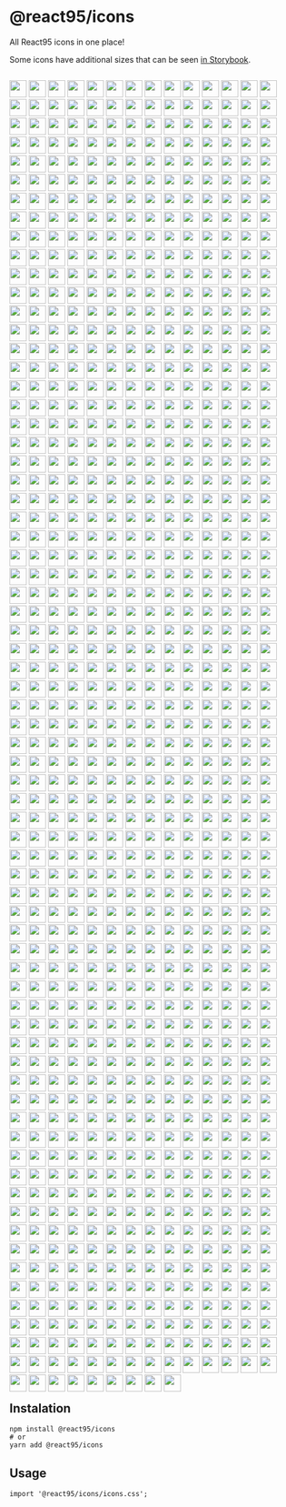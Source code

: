# @react95/icons

All React95 icons in one place!

Some icons have additional sizes that can be seen [in Storybook](https://react95.github.io/React95/?path=/story/icon--all).

<p style="float: left;">
	<img src="src/icons/access_110.ico" width="30"/>
	<img src="src/icons/access_218.ico" width="30"/>
	<img src="src/icons/access_219.ico" width="30"/>
	<img src="src/icons/access_220.ico" width="30"/>
	<img src="src/icons/access_221.ico" width="30"/>
	<img src="src/icons/access_222.ico" width="30"/>
	<img src="src/icons/access_223.ico" width="30"/>
	<img src="src/icons/access_224.ico" width="30"/>
	<img src="src/icons/access_225.ico" width="30"/>
	<img src="src/icons/access_226.ico" width="30"/>
	<img src="src/icons/access_227.ico" width="30"/>
	<img src="src/icons/access_228.ico" width="30"/>
	<img src="src/icons/access_229.ico" width="30"/>
	<img src="src/icons/access_230.ico" width="30"/>
	<img src="src/icons/accessibility.ico" width="30"/>
	<img src="src/icons/actmovie_303.ico" width="30"/>
	<img src="src/icons/addrbook.ico" width="30"/>
	<img src="src/icons/amovie_2.ico" width="30"/>
	<img src="src/icons/appwiz_1500.ico" width="30"/>
	<img src="src/icons/appwiz_1501.ico" width="30"/>
	<img src="src/icons/appwiz_1502.ico" width="30"/>
	<img src="src/icons/appwiz_1503.ico" width="30"/>
	<img src="src/icons/arrow_left.ico" width="30"/>
	<img src="src/icons/arrow_right.ico" width="30"/>
	<img src="src/icons/attach.ico" width="30"/>
	<img src="src/icons/awfext32_6049.ico" width="30"/>
	<img src="src/icons/awfext32_6050.ico" width="30"/>
	<img src="src/icons/awfext32_6051.ico" width="30"/>
	<img src="src/icons/awfext32_6052.ico" width="30"/>
	<img src="src/icons/awfext32_6053.ico" width="30"/>
	<img src="src/icons/awfxcg32_1301.ico" width="30"/>
	<img src="src/icons/awfxcg32_1302.ico" width="30"/>
	<img src="src/icons/awfxcg32_1303.ico" width="30"/>
	<img src="src/icons/awfxcg32_1304.ico" width="30"/>
	<img src="src/icons/awfxcg32_1305.ico" width="30"/>
	<img src="src/icons/awfxex32_109.ico" width="30"/>
	<img src="src/icons/awfxex32_113.ico" width="30"/>
	<img src="src/icons/awfxex32_114.ico" width="30"/>
	<img src="src/icons/awfxex32_115.ico" width="30"/>
	<img src="src/icons/awfxex32_116.ico" width="30"/>
	<img src="src/icons/awfxex32_117.ico" width="30"/>
	<img src="src/icons/awfxex32_118.ico" width="30"/>
	<img src="src/icons/awfxex32_119.ico" width="30"/>
	<img src="src/icons/awfxex32_120.ico" width="30"/>
	<img src="src/icons/awfxex32_121.ico" width="30"/>
	<img src="src/icons/awfxex32_awfxex.ico" width="30"/>
	<img src="src/icons/awfxex32_info.ico" width="30"/>
	<img src="src/icons/awschd32_400.ico" width="30"/>
	<img src="src/icons/awschd32_401.ico" width="30"/>
	<img src="src/icons/awschd32_402.ico" width="30"/>
	<img src="src/icons/awsnto32_49.ico" width="30"/>
	<img src="src/icons/awsnto32_50.ico" width="30"/>
	<img src="src/icons/back.ico" width="30"/>
	<img src="src/icons/bat_exec_2.ico" width="30"/>
	<img src="src/icons/bat_exec.ico" width="30"/>
	<img src="src/icons/bat_wait.ico" width="30"/>
	<img src="src/icons/bat.ico" width="30"/>
	<img src="src/icons/bill_add.ico" width="30"/>
	<img src="src/icons/binoc.ico" width="30"/>
	<img src="src/icons/blank_screen_100.ico" width="30"/>
	<img src="src/icons/bold.ico" width="30"/>
	<img src="src/icons/bookmark.ico" width="30"/>
	<img src="src/icons/brush.ico" width="30"/>
	<img src="src/icons/bulb.ico" width="30"/>
	<img src="src/icons/cachevu_100.ico" width="30"/>
	<img src="src/icons/calc_sc.ico" width="30"/>
	<img src="src/icons/calculator.ico" width="30"/>
	<img src="src/icons/camera.ico" width="30"/>
	<img src="src/icons/ccapi_104.ico" width="30"/>
	<img src="src/icons/ccapi_105.ico" width="30"/>
	<img src="src/icons/ccapi_106.ico" width="30"/>
	<img src="src/icons/cd_exe.ico" width="30"/>
	<img src="src/icons/cd_music.ico" width="30"/>
	<img src="src/icons/cd_search.ico" width="30"/>
	<img src="src/icons/cdplayer_107.ico" width="30"/>
	<img src="src/icons/cdplayer_110.ico" width="30"/>
	<img src="src/icons/cdplayer_114.ico" width="30"/>
	<img src="src/icons/centre.ico" width="30"/>
	<img src="src/icons/charmap_1.ico" width="30"/>
	<img src="src/icons/chatshow_3000.ico" width="30"/>
	<img src="src/icons/circle.ico" width="30"/>
	<img src="src/icons/close.ico" width="30"/>
	<img src="src/icons/columns.ico" width="30"/>
	<img src="src/icons/comctl32_150.ico" width="30"/>
	<img src="src/icons/comdlg32_528.ico" width="30"/>
	<img src="src/icons/comdlg32_529.ico" width="30"/>
	<img src="src/icons/comdlg32_530.ico" width="30"/>
	<img src="src/icons/comdlg32_531.ico" width="30"/>
	<img src="src/icons/comdlg32_532.ico" width="30"/>
	<img src="src/icons/comdlg32_533.ico" width="30"/>
	<img src="src/icons/comdlg32_534.ico" width="30"/>
	<img src="src/icons/comdlg32_535.ico" width="30"/>
	<img src="src/icons/comdlg32_536.ico" width="30"/>
	<img src="src/icons/comdlg32_537.ico" width="30"/>
	<img src="src/icons/comdlg32_538.ico" width="30"/>
	<img src="src/icons/comdlg32_539.ico" width="30"/>
	<img src="src/icons/computer_2.ico" width="30"/>
	<img src="src/icons/computer_3.ico" width="30"/>
	<img src="src/icons/computer_4.ico" width="30"/>
	<img src="src/icons/computer_5.ico" width="30"/>
	<img src="src/icons/computer_find.ico" width="30"/>
	<img src="src/icons/computer.ico" width="30"/>
	<img src="src/icons/confcp_102.ico" width="30"/>
	<img src="src/icons/confcp_107.ico" width="30"/>
	<img src="src/icons/confcp_108.ico" width="30"/>
	<img src="src/icons/confcp_109.ico" width="30"/>
	<img src="src/icons/confcp_116.ico" width="30"/>
	<img src="src/icons/confcp_118.ico" width="30"/>
	<img src="src/icons/confcp_120.ico" width="30"/>
	<img src="src/icons/confcp_1100.ico" width="30"/>
	<img src="src/icons/conflnk_102.ico" width="30"/>
	<img src="src/icons/conflnk_103.ico" width="30"/>
	<img src="src/icons/controls_3000.ico" width="30"/>
	<img src="src/icons/copy.ico" width="30"/>
	<img src="src/icons/coreui_3000.ico" width="30"/>
	<img src="src/icons/curves_and_colors_100.ico" width="30"/>
	<img src="src/icons/cut.ico" width="30"/>
	<img src="src/icons/d3_flower_box_100.ico" width="30"/>
	<img src="src/icons/d3_flying_objects_id_app.ico" width="30"/>
	<img src="src/icons/d3_maze_100.ico" width="30"/>
	<img src="src/icons/d3_pipes_id_app.ico" width="30"/>
	<img src="src/icons/d3_text_100.ico" width="30"/>
	<img src="src/icons/data16.ico" width="30"/>
	<img src="src/icons/date.ico" width="30"/>
	<img src="src/icons/defrag_1.ico" width="30"/>
	<img src="src/icons/defrag_2.ico" width="30"/>
	<img src="src/icons/defrag_3.ico" width="30"/>
	<img src="src/icons/defrag_4.ico" width="30"/>
	<img src="src/icons/defrag_5.ico" width="30"/>
	<img src="src/icons/defrag_6.ico" width="30"/>
	<img src="src/icons/defrag_7.ico" width="30"/>
	<img src="src/icons/defrag_8.ico" width="30"/>
	<img src="src/icons/defrag_9.ico" width="30"/>
	<img src="src/icons/defrag.ico" width="30"/>
	<img src="src/icons/delete.ico" width="30"/>
	<img src="src/icons/desk_100.ico" width="30"/>
	<img src="src/icons/desktop.ico" width="30"/>
	<img src="src/icons/detlicon.ico" width="30"/>
	<img src="src/icons/dial.ico" width="30"/>
	<img src="src/icons/dialer_1.ico" width="30"/>
	<img src="src/icons/dialer_2.ico" width="30"/>
	<img src="src/icons/dialmon_200.ico" width="30"/>
	<img src="src/icons/directcc_1001.ico" width="30"/>
	<img src="src/icons/directcc_1002.ico" width="30"/>
	<img src="src/icons/directcc_1003.ico" width="30"/>
	<img src="src/icons/directcc_1004.ico" width="30"/>
	<img src="src/icons/directcc_1005.ico" width="30"/>
	<img src="src/icons/directcc_directcc.ico" width="30"/>
	<img src="src/icons/diskcopy_1.ico" width="30"/>
	<img src="src/icons/doc_gris.ico" width="30"/>
	<img src="src/icons/doc.ico" width="30"/>
	<img src="src/icons/download.ico" width="30"/>
	<img src="src/icons/dpmodemx_701.ico" width="30"/>
	<img src="src/icons/drvspace_1.ico" width="30"/>
	<img src="src/icons/drvspace_2.ico" width="30"/>
	<img src="src/icons/drvspace_3.ico" width="30"/>
	<img src="src/icons/drvspace_4.ico" width="30"/>
	<img src="src/icons/drvspace_5.ico" width="30"/>
	<img src="src/icons/drvspace_6.ico" width="30"/>
	<img src="src/icons/drvspace_7.ico" width="30"/>
	<img src="src/icons/drvspace_8.ico" width="30"/>
	<img src="src/icons/earth.ico" width="30"/>
	<img src="src/icons/explore.ico" width="30"/>
	<img src="src/icons/explorer_100.ico" width="30"/>
	<img src="src/icons/explorer_101.ico" width="30"/>
	<img src="src/icons/explorer_102.ico" width="30"/>
	<img src="src/icons/explorer_103.ico" width="30"/>
	<img src="src/icons/explorer_104.ico" width="30"/>
	<img src="src/icons/explorer_105.ico" width="30"/>
	<img src="src/icons/explorer_107.ico" width="30"/>
	<img src="src/icons/explorer_108.ico" width="30"/>
	<img src="src/icons/expostrt_128.ico" width="30"/>
	<img src="src/icons/fave.ico" width="30"/>
	<img src="src/icons/fax_warning.ico" width="30"/>
	<img src="src/icons/fax.ico" width="30"/>
	<img src="src/icons/faxcover_2.ico" width="30"/>
	<img src="src/icons/faxcover_3.ico" width="30"/>
	<img src="src/icons/faxcover_108.ico" width="30"/>
	<img src="src/icons/faxcover_140.ico" width="30"/>
	<img src="src/icons/file_corrupted.ico" width="30"/>
	<img src="src/icons/file_delete.ico" width="30"/>
	<img src="src/icons/file_find.ico" width="30"/>
	<img src="src/icons/file_find2.ico" width="30"/>
	<img src="src/icons/file_find3.ico" width="30"/>
	<img src="src/icons/file_font_2.ico" width="30"/>
	<img src="src/icons/file_font.ico" width="30"/>
	<img src="src/icons/file_icons.ico" width="30"/>
	<img src="src/icons/file_pen.ico" width="30"/>
	<img src="src/icons/file_pencil.ico" width="30"/>
	<img src="src/icons/file_pick.ico" width="30"/>
	<img src="src/icons/file_pin.ico" width="30"/>
	<img src="src/icons/file_settings.ico" width="30"/>
	<img src="src/icons/file_text_settings.ico" width="30"/>
	<img src="src/icons/file_text.ico" width="30"/>
	<img src="src/icons/file_transfer.ico" width="30"/>
	<img src="src/icons/files.ico" width="30"/>
	<img src="src/icons/filexfer_128.ico" width="30"/>
	<img src="src/icons/filexfer_129.ico" width="30"/>
	<img src="src/icons/filexfer_130.ico" width="30"/>
	<img src="src/icons/find_arr.ico" width="30"/>
	<img src="src/icons/find_dc2.ico" width="30"/>
	<img src="src/icons/find_doc.ico" width="30"/>
	<img src="src/icons/flying_through_space_100.ico" width="30"/>
	<img src="src/icons/flying_windows_100.ico" width="30"/>
	<img src="src/icons/fm20enu_5.ico" width="30"/>
	<img src="src/icons/folder_exe.ico" width="30"/>
	<img src="src/icons/folder_exe2.ico" width="30"/>
	<img src="src/icons/folder_file.ico" width="30"/>
	<img src="src/icons/folder_font.ico" width="30"/>
	<img src="src/icons/folder_open.ico" width="30"/>
	<img src="src/icons/folder_print.ico" width="30"/>
	<img src="src/icons/folder_rename.ico" width="30"/>
	<img src="src/icons/folder_settings_2.ico" width="30"/>
	<img src="src/icons/folder_settings.ico" width="30"/>
	<img src="src/icons/folder_shared.ico" width="30"/>
	<img src="src/icons/folder.ico" width="30"/>
	<img src="src/icons/font_big.ico" width="30"/>
	<img src="src/icons/font_sml.ico" width="30"/>
	<img src="src/icons/font_wid.ico" width="30"/>
	<img src="src/icons/font.ico" width="30"/>
	<img src="src/icons/font2.ico" width="30"/>
	<img src="src/icons/fontext_1.ico" width="30"/>
	<img src="src/icons/fontext_2.ico" width="30"/>
	<img src="src/icons/fontext_3.ico" width="30"/>
	<img src="src/icons/fontext_4.ico" width="30"/>
	<img src="src/icons/fontview_110.ico" width="30"/>
	<img src="src/icons/fontview_111.ico" width="30"/>
	<img src="src/icons/forbidden.ico" width="30"/>
	<img src="src/icons/format16.ico" width="30"/>
	<img src="src/icons/freecell_1.ico" width="30"/>
	<img src="src/icons/fte_128.ico" width="30"/>
	<img src="src/icons/fullscrn.ico" width="30"/>
	<img src="src/icons/gcdef_100.ico" width="30"/>
	<img src="src/icons/gcdef_101.ico" width="30"/>
	<img src="src/icons/gcdef_102.ico" width="30"/>
	<img src="src/icons/gcdef_103.ico" width="30"/>
	<img src="src/icons/gcdef_104.ico" width="30"/>
	<img src="src/icons/gcdef_105.ico" width="30"/>
	<img src="src/icons/gcdef_106.ico" width="30"/>
	<img src="src/icons/gcdef_107.ico" width="30"/>
	<img src="src/icons/gcdef_108.ico" width="30"/>
	<img src="src/icons/gcdef_109.ico" width="30"/>
	<img src="src/icons/gcdef_110.ico" width="30"/>
	<img src="src/icons/gcdef_111.ico" width="30"/>
	<img src="src/icons/gcdef_112.ico" width="30"/>
	<img src="src/icons/gcdef_113.ico" width="30"/>
	<img src="src/icons/gcdef_114.ico" width="30"/>
	<img src="src/icons/gcdef_115.ico" width="30"/>
	<img src="src/icons/gcdef_116.ico" width="30"/>
	<img src="src/icons/gcdef_117.ico" width="30"/>
	<img src="src/icons/gcdef_122.ico" width="30"/>
	<img src="src/icons/gcdef_124.ico" width="30"/>
	<img src="src/icons/gcdef_10001.ico" width="30"/>
	<img src="src/icons/gcdef_10002.ico" width="30"/>
	<img src="src/icons/gcdef_10003.ico" width="30"/>
	<img src="src/icons/gcdef_10004.ico" width="30"/>
	<img src="src/icons/gcdef_10005.ico" width="30"/>
	<img src="src/icons/gcdef_10006.ico" width="30"/>
	<img src="src/icons/gcdef_10007.ico" width="30"/>
	<img src="src/icons/gcdef_10008.ico" width="30"/>
	<img src="src/icons/gcdef_10009.ico" width="30"/>
	<img src="src/icons/gcdef_10010.ico" width="30"/>
	<img src="src/icons/gcdef_10011.ico" width="30"/>
	<img src="src/icons/gcdef_10012.ico" width="30"/>
	<img src="src/icons/gcdef_10013.ico" width="30"/>
	<img src="src/icons/gcdef_10014.ico" width="30"/>
	<img src="src/icons/gcdef_10015.ico" width="30"/>
	<img src="src/icons/gcdef_10016.ico" width="30"/>
	<img src="src/icons/gcdef_10017.ico" width="30"/>
	<img src="src/icons/gcdef_10018.ico" width="30"/>
	<img src="src/icons/gcdef_10019.ico" width="30"/>
	<img src="src/icons/gcdef_10020.ico" width="30"/>
	<img src="src/icons/gcdef_10021.ico" width="30"/>
	<img src="src/icons/gcdef_10022.ico" width="30"/>
	<img src="src/icons/gcdef_10023.ico" width="30"/>
	<img src="src/icons/gcdef_10024.ico" width="30"/>
	<img src="src/icons/gcdef_10025.ico" width="30"/>
	<img src="src/icons/gcdef_10026.ico" width="30"/>
	<img src="src/icons/gcdef_10027.ico" width="30"/>
	<img src="src/icons/gcdef_10028.ico" width="30"/>
	<img src="src/icons/gcdef_10029.ico" width="30"/>
	<img src="src/icons/gcdef_10030.ico" width="30"/>
	<img src="src/icons/gcdef_10031.ico" width="30"/>
	<img src="src/icons/gcdef_10032.ico" width="30"/>
	<img src="src/icons/gcdef_10033.ico" width="30"/>
	<img src="src/icons/gcdef_10034.ico" width="30"/>
	<img src="src/icons/gcdef_10035.ico" width="30"/>
	<img src="src/icons/gcdef_10036.ico" width="30"/>
	<img src="src/icons/gcdef_10037.ico" width="30"/>
	<img src="src/icons/gcdef_10038.ico" width="30"/>
	<img src="src/icons/gcdef_10039.ico" width="30"/>
	<img src="src/icons/gcdef_10040.ico" width="30"/>
	<img src="src/icons/gcdef_10041.ico" width="30"/>
	<img src="src/icons/gcdef_10042.ico" width="30"/>
	<img src="src/icons/gcdef_10043.ico" width="30"/>
	<img src="src/icons/gcdef_10044.ico" width="30"/>
	<img src="src/icons/gcdef_10045.ico" width="30"/>
	<img src="src/icons/gcdef_10046.ico" width="30"/>
	<img src="src/icons/gcdef_10047.ico" width="30"/>
	<img src="src/icons/gcdef_10048.ico" width="30"/>
	<img src="src/icons/gcdef_10049.ico" width="30"/>
	<img src="src/icons/gcdef_10050.ico" width="30"/>
	<img src="src/icons/gcdef_10051.ico" width="30"/>
	<img src="src/icons/gcdef_10052.ico" width="30"/>
	<img src="src/icons/gcdef_10053.ico" width="30"/>
	<img src="src/icons/gcdef_10054.ico" width="30"/>
	<img src="src/icons/gcdef_10055.ico" width="30"/>
	<img src="src/icons/gcdef_10056.ico" width="30"/>
	<img src="src/icons/gcdef_10057.ico" width="30"/>
	<img src="src/icons/gcdef_10058.ico" width="30"/>
	<img src="src/icons/gcdef_10059.ico" width="30"/>
	<img src="src/icons/gcdef_10060.ico" width="30"/>
	<img src="src/icons/gcdef_10061.ico" width="30"/>
	<img src="src/icons/gcdef_10062.ico" width="30"/>
	<img src="src/icons/gcdef_10063.ico" width="30"/>
	<img src="src/icons/gcdef_10064.ico" width="30"/>
	<img src="src/icons/globe.ico" width="30"/>
	<img src="src/icons/grpconv_100.ico" width="30"/>
	<img src="src/icons/grpconv_101.ico" width="30"/>
	<img src="src/icons/hand.ico" width="30"/>
	<img src="src/icons/hardware_diag.ico" width="30"/>
	<img src="src/icons/help_book.ico" width="30"/>
	<img src="src/icons/help_ptr.ico" width="30"/>
	<img src="src/icons/help.ico" width="30"/>
	<img src="src/icons/html_page.ico" width="30"/>
	<img src="src/icons/icmui_1200.ico" width="30"/>
	<img src="src/icons/icmui_1201.ico" width="30"/>
	<img src="src/icons/icwdial_101.ico" width="30"/>
	<img src="src/icons/icwdial_102.ico" width="30"/>
	<img src="src/icons/ie.ico" width="30"/>
	<img src="src/icons/imgadmin_214.ico" width="30"/>
	<img src="src/icons/imgedit_10.ico" width="30"/>
	<img src="src/icons/imgedit_277.ico" width="30"/>
	<img src="src/icons/imgscan_10.ico" width="30"/>
	<img src="src/icons/imgthumb_10.ico" width="30"/>
	<img src="src/icons/inetcfg_2300.ico" width="30"/>
	<img src="src/icons/inetcfg_2301.ico" width="30"/>
	<img src="src/icons/inetcfg_2302.ico" width="30"/>
	<img src="src/icons/inetcfg_2303.ico" width="30"/>
	<img src="src/icons/inetcpl_1301.ico" width="30"/>
	<img src="src/icons/inetcpl_1302.ico" width="30"/>
	<img src="src/icons/inetcpl_1303.ico" width="30"/>
	<img src="src/icons/inetcpl_1304.ico" width="30"/>
	<img src="src/icons/inetcpl_1305.ico" width="30"/>
	<img src="src/icons/inetcpl_1306.ico" width="30"/>
	<img src="src/icons/inetcpl_1307.ico" width="30"/>
	<img src="src/icons/inetcpl_1308.ico" width="30"/>
	<img src="src/icons/inetcpl_1309.ico" width="30"/>
	<img src="src/icons/inetcpl_1310.ico" width="30"/>
	<img src="src/icons/inetcpl_1311.ico" width="30"/>
	<img src="src/icons/inetcpl_1312.ico" width="30"/>
	<img src="src/icons/inetcpl_1313.ico" width="30"/>
	<img src="src/icons/inetcpl_1314.ico" width="30"/>
	<img src="src/icons/inetcpl_1315.ico" width="30"/>
	<img src="src/icons/inetcpl_1317.ico" width="30"/>
	<img src="src/icons/inetcpl_1318.ico" width="30"/>
	<img src="src/icons/inetcpl_1319.ico" width="30"/>
	<img src="src/icons/inetcpl_1320.ico" width="30"/>
	<img src="src/icons/inetcpl_1321.ico" width="30"/>
	<img src="src/icons/inetcpl_4432.ico" width="30"/>
	<img src="src/icons/info_bubble.ico" width="30"/>
	<img src="src/icons/install.ico" width="30"/>
	<img src="src/icons/internat_151.ico" width="30"/>
	<img src="src/icons/intl_101.ico" width="30"/>
	<img src="src/icons/isign32_100.ico" width="30"/>
	<img src="src/icons/isign32_4001.ico" width="30"/>
	<img src="src/icons/isign32_ico_app.ico" width="30"/>
	<img src="src/icons/issue.ico" width="30"/>
	<img src="src/icons/isuninst_1000.ico" width="30"/>
	<img src="src/icons/italic.ico" width="30"/>
	<img src="src/icons/jdbgmgr_100.ico" width="30"/>
	<img src="src/icons/jgdwmie_101.ico" width="30"/>
	<img src="src/icons/job116.ico" width="30"/>
	<img src="src/icons/joy_102.ico" width="30"/>
	<img src="src/icons/joy_108.ico" width="30"/>
	<img src="src/icons/joy_110.ico" width="30"/>
	<img src="src/icons/justify.ico" width="30"/>
	<img src="src/icons/key.ico" width="30"/>
	<img src="src/icons/keyboard_mouse.ico" width="30"/>
	<img src="src/icons/keys.ico" width="30"/>
	<img src="src/icons/left.ico" width="30"/>
	<img src="src/icons/lights_99.ico" width="30"/>
	<img src="src/icons/lights_100.ico" width="30"/>
	<img src="src/icons/lights_101.ico" width="30"/>
	<img src="src/icons/lights_102.ico" width="30"/>
	<img src="src/icons/lights_103.ico" width="30"/>
	<img src="src/icons/listicon.ico" width="30"/>
	<img src="src/icons/loader_bat.ico" width="30"/>
	<img src="src/icons/lock.ico" width="30"/>
	<img src="src/icons/log_view.ico" width="30"/>
	<img src="src/icons/logo.ico" width="30"/>
	<img src="src/icons/lrg_icon.ico" width="30"/>
	<img src="src/icons/lst2icon.ico" width="30"/>
	<img src="src/icons/mail.ico" width="30"/>
	<img src="src/icons/mail2.ico" width="30"/>
	<img src="src/icons/mail3.ico" width="30"/>
	<img src="src/icons/mailnews_2.ico" width="30"/>
	<img src="src/icons/mailnews_3.ico" width="30"/>
	<img src="src/icons/mailnews_6.ico" width="30"/>
	<img src="src/icons/mailnews_7.ico" width="30"/>
	<img src="src/icons/mailnews_8.ico" width="30"/>
	<img src="src/icons/mailnews_9.ico" width="30"/>
	<img src="src/icons/mailnews_12.ico" width="30"/>
	<img src="src/icons/mailnews_13.ico" width="30"/>
	<img src="src/icons/mailnews_14.ico" width="30"/>
	<img src="src/icons/mailnews_15.ico" width="30"/>
	<img src="src/icons/mailnews_16.ico" width="30"/>
	<img src="src/icons/mailnews_17.ico" width="30"/>
	<img src="src/icons/mailnews_18.ico" width="30"/>
	<img src="src/icons/mailnews_19.ico" width="30"/>
	<img src="src/icons/mailnews_20.ico" width="30"/>
	<img src="src/icons/mailnews_21.ico" width="30"/>
	<img src="src/icons/mailnews_22.ico" width="30"/>
	<img src="src/icons/mailnews_23.ico" width="30"/>
	<img src="src/icons/main_100.ico" width="30"/>
	<img src="src/icons/main_103.ico" width="30"/>
	<img src="src/icons/main_104.ico" width="30"/>
	<img src="src/icons/main_105.ico" width="30"/>
	<img src="src/icons/main_106.ico" width="30"/>
	<img src="src/icons/main_107.ico" width="30"/>
	<img src="src/icons/main_200.ico" width="30"/>
	<img src="src/icons/main_300.ico" width="30"/>
	<img src="src/icons/main_400.ico" width="30"/>
	<img src="src/icons/main_500.ico" width="30"/>
	<img src="src/icons/main_600.ico" width="30"/>
	<img src="src/icons/mapi32_451.ico" width="30"/>
	<img src="src/icons/mapi32_501.ico" width="30"/>
	<img src="src/icons/mapi32_801.ico" width="30"/>
	<img src="src/icons/mapi32_icon_attach.ico" width="30"/>
	<img src="src/icons/mapisp32_100.ico" width="30"/>
	<img src="src/icons/mcdpkgtm_3000.ico" width="30"/>
	<img src="src/icons/mcm_401.ico" width="30"/>
	<img src="src/icons/mcm_502.ico" width="30"/>
	<img src="src/icons/mcm_3200.ico" width="30"/>
	<img src="src/icons/mcm_3201.ico" width="30"/>
	<img src="src/icons/mcm_3202.ico" width="30"/>
	<img src="src/icons/mcm_3203.ico" width="30"/>
	<img src="src/icons/mcm_earth.ico" width="30"/>
	<img src="src/icons/mcm_phone.ico" width="30"/>
	<img src="src/icons/mdisp32_1.ico" width="30"/>
	<img src="src/icons/media_audio.ico" width="30"/>
	<img src="src/icons/media_cd.ico" width="30"/>
	<img src="src/icons/media_video.ico" width="30"/>
	<img src="src/icons/memory.ico" width="30"/>
	<img src="src/icons/message.ico" width="30"/>
	<img src="src/icons/mic.ico" width="30"/>
	<img src="src/icons/microsoft_exchange.ico" width="30"/>
	<img src="src/icons/microsoft_network.ico" width="30"/>
	<img src="src/icons/mipac.ico" width="30"/>
	<img src="src/icons/mkcompat_900.ico" width="30"/>
	<img src="src/icons/mlcfg32_129.ico" width="30"/>
	<img src="src/icons/mmsys_90.ico" width="30"/>
	<img src="src/icons/mmsys_99.ico" width="30"/>
	<img src="src/icons/mmsys_100.ico" width="30"/>
	<img src="src/icons/mmsys_101.ico" width="30"/>
	<img src="src/icons/mmsys_102.ico" width="30"/>
	<img src="src/icons/mmsys_103.ico" width="30"/>
	<img src="src/icons/mmsys_104.ico" width="30"/>
	<img src="src/icons/mmsys_105.ico" width="30"/>
	<img src="src/icons/mmsys_106.ico" width="30"/>
	<img src="src/icons/mmsys_107.ico" width="30"/>
	<img src="src/icons/mmsys_108.ico" width="30"/>
	<img src="src/icons/mmsys_109.ico" width="30"/>
	<img src="src/icons/mmsys_110.ico" width="30"/>
	<img src="src/icons/mmsys_111.ico" width="30"/>
	<img src="src/icons/mmsys_112.ico" width="30"/>
	<img src="src/icons/mmsys_113.ico" width="30"/>
	<img src="src/icons/mmsys_114.ico" width="30"/>
	<img src="src/icons/mmsys_115.ico" width="30"/>
	<img src="src/icons/mmsys_116.ico" width="30"/>
	<img src="src/icons/mmsys_117.ico" width="30"/>
	<img src="src/icons/mmsys_118.ico" width="30"/>
	<img src="src/icons/mmsys_119.ico" width="30"/>
	<img src="src/icons/mmsys_120.ico" width="30"/>
	<img src="src/icons/mmsys_121.ico" width="30"/>
	<img src="src/icons/mmsys_122.ico" width="30"/>
	<img src="src/icons/mmsys_123.ico" width="30"/>
	<img src="src/icons/mmsys_124.ico" width="30"/>
	<img src="src/icons/moscudll_128.ico" width="30"/>
	<img src="src/icons/mplayer_1_10.ico" width="30"/>
	<img src="src/icons/mplayer_1_11.ico" width="30"/>
	<img src="src/icons/mplayer_1_12.ico" width="30"/>
	<img src="src/icons/mplayer_1_13.ico" width="30"/>
	<img src="src/icons/mplayer_1_14.ico" width="30"/>
	<img src="src/icons/mplayer_1_15.ico" width="30"/>
	<img src="src/icons/mplayer_1_16.ico" width="30"/>
	<img src="src/icons/mplayer_10.ico" width="30"/>
	<img src="src/icons/mplayer_11.ico" width="30"/>
	<img src="src/icons/mplayer_12.ico" width="30"/>
	<img src="src/icons/mplayer_13.ico" width="30"/>
	<img src="src/icons/mplayer_14.ico" width="30"/>
	<img src="src/icons/mplayer_15.ico" width="30"/>
	<img src="src/icons/mplayer_16.ico" width="30"/>
	<img src="src/icons/mprserv_68.ico" width="30"/>
	<img src="src/icons/mprserv_120.ico" width="30"/>
	<img src="src/icons/mprserv_121.ico" width="30"/>
	<img src="src/icons/ms_dos.ico" width="30"/>
	<img src="src/icons/msacm32_10.ico" width="30"/>
	<img src="src/icons/msawt_awt_icon.ico" width="30"/>
	<img src="src/icons/msfs32_1951.ico" width="30"/>
	<img src="src/icons/mshearts_1.ico" width="30"/>
	<img src="src/icons/mshtml_32528.ico" width="30"/>
	<img src="src/icons/mshtml_32529.ico" width="30"/>
	<img src="src/icons/mshtml_32534.ico" width="30"/>
	<img src="src/icons/mshtml_32535.ico" width="30"/>
	<img src="src/icons/mshtml_32536.ico" width="30"/>
	<img src="src/icons/mshtml_32537.ico" width="30"/>
	<img src="src/icons/mshtml_32538.ico" width="30"/>
	<img src="src/icons/mshtml_32539.ico" width="30"/>
	<img src="src/icons/mshtml_32540.ico" width="30"/>
	<img src="src/icons/mshtml_32541.ico" width="30"/>
	<img src="src/icons/mshtml_32542.ico" width="30"/>
	<img src="src/icons/mshtml_32543.ico" width="30"/>
	<img src="src/icons/mshtml_32544.ico" width="30"/>
	<img src="src/icons/mshtml_32545.ico" width="30"/>
	<img src="src/icons/mshtml_32546.ico" width="30"/>
	<img src="src/icons/mshtml_32547.ico" width="30"/>
	<img src="src/icons/mshtml_32548.ico" width="30"/>
	<img src="src/icons/mshtml_32549.ico" width="30"/>
	<img src="src/icons/mshtml_32550.ico" width="30"/>
	<img src="src/icons/mshtml_32551.ico" width="30"/>
	<img src="src/icons/mshtml_32552.ico" width="30"/>
	<img src="src/icons/mshtml_32553.ico" width="30"/>
	<img src="src/icons/msnp32_folder_icon.ico" width="30"/>
	<img src="src/icons/msnp32_server_icon.ico" width="30"/>
	<img src="src/icons/msnp32_wrkgrp_icon.ico" width="30"/>
	<img src="src/icons/msnsetup_1.ico" width="30"/>
	<img src="src/icons/msnsign_100.ico" width="30"/>
	<img src="src/icons/msnsign_4001.ico" width="30"/>
	<img src="src/icons/msnsign_ico_app.ico" width="30"/>
	<img src="src/icons/msnstart_1.ico" width="30"/>
	<img src="src/icons/msnstart_100.ico" width="30"/>
	<img src="src/icons/msnstart_110.ico" width="30"/>
	<img src="src/icons/msnstart_120.ico" width="30"/>
	<img src="src/icons/msnsvc_3000.ico" width="30"/>
	<img src="src/icons/mspaint.ico" width="30"/>
	<img src="src/icons/msrating_102.ico" width="30"/>
	<img src="src/icons/msrating_103.ico" width="30"/>
	<img src="src/icons/msrating_104.ico" width="30"/>
	<img src="src/icons/msrating_105.ico" width="30"/>
	<img src="src/icons/msrating_106.ico" width="30"/>
	<img src="src/icons/msrating_107.ico" width="30"/>
	<img src="src/icons/msrating_108.ico" width="30"/>
	<img src="src/icons/msrating_109.ico" width="30"/>
	<img src="src/icons/msvfw32_943.ico" width="30"/>
	<img src="src/icons/mute.ico" width="30"/>
	<img src="src/icons/mystify_your_mind_100.ico" width="30"/>
	<img src="src/icons/netwatch_101.ico" width="30"/>
	<img src="src/icons/network_2.ico" width="30"/>
	<img src="src/icons/network_3.ico" width="30"/>
	<img src="src/icons/network.ico" width="30"/>
	<img src="src/icons/new.ico" width="30"/>
	<img src="src/icons/new16.ico" width="30"/>
	<img src="src/icons/notepad_1.ico" width="30"/>
	<img src="src/icons/notepad_2.ico" width="30"/>
	<img src="src/icons/notepad.ico" width="30"/>
	<img src="src/icons/num_page.ico" width="30"/>
	<img src="src/icons/nwnp32_folder_icon.ico" width="30"/>
	<img src="src/icons/nwnp32_printer_icon.ico" width="30"/>
	<img src="src/icons/nwnp32_server_icon.ico" width="30"/>
	<img src="src/icons/nwnp32_wrkgrp_icon.ico" width="30"/>
	<img src="src/icons/oidis400_seqfileicon.ico" width="30"/>
	<img src="src/icons/oislb400_dc_scan_ico.ico" width="30"/>
	<img src="src/icons/oiui400_imgstamp.ico" width="30"/>
	<img src="src/icons/oiui400_textstamp.ico" width="30"/>
	<img src="src/icons/ole32_8.ico" width="30"/>
	<img src="src/icons/open.ico" width="30"/>
	<img src="src/icons/optional_3000.ico" width="30"/>
	<img src="src/icons/order_as.ico" width="30"/>
	<img src="src/icons/order_ds.ico" width="30"/>
	<img src="src/icons/packager_1.ico" width="30"/>
	<img src="src/icons/packager.ico" width="30"/>
	<img src="src/icons/para_bul.ico" width="30"/>
	<img src="src/icons/para_num.ico" width="30"/>
	<img src="src/icons/password_100.ico" width="30"/>
	<img src="src/icons/password_1000.ico" width="30"/>
	<img src="src/icons/password_1010.ico" width="30"/>
	<img src="src/icons/paste.ico" width="30"/>
	<img src="src/icons/pbrush_1.ico" width="30"/>
	<img src="src/icons/pen.ico" width="30"/>
	<img src="src/icons/person116.ico" width="30"/>
	<img src="src/icons/phone_2.ico" width="30"/>
	<img src="src/icons/phone.ico" width="30"/>
	<img src="src/icons/playd16.ico" width="30"/>
	<img src="src/icons/playp16.ico" width="30"/>
	<img src="src/icons/plugin_2.ico" width="30"/>
	<img src="src/icons/plugin.ico" width="30"/>
	<img src="src/icons/power_off.ico" width="30"/>
	<img src="src/icons/power_on.ico" width="30"/>
	<img src="src/icons/powercfg_205.ico" width="30"/>
	<img src="src/icons/powercfg_210.ico" width="30"/>
	<img src="src/icons/powercfg_211.ico" width="30"/>
	<img src="src/icons/print.ico" width="30"/>
	<img src="src/icons/print2.ico" width="30"/>
	<img src="src/icons/printer_calendar.ico" width="30"/>
	<img src="src/icons/printer_drive.ico" width="30"/>
	<img src="src/icons/printer_shared.ico" width="30"/>
	<img src="src/icons/printer.ico" width="30"/>
	<img src="src/icons/prodinv_myicon.ico" width="30"/>
	<img src="src/icons/progman_1.ico" width="30"/>
	<img src="src/icons/progman_2.ico" width="30"/>
	<img src="src/icons/progman_3.ico" width="30"/>
	<img src="src/icons/progman_4.ico" width="30"/>
	<img src="src/icons/progman_5.ico" width="30"/>
	<img src="src/icons/progman_6.ico" width="30"/>
	<img src="src/icons/progman_7.ico" width="30"/>
	<img src="src/icons/progman_8.ico" width="30"/>
	<img src="src/icons/progman_9.ico" width="30"/>
	<img src="src/icons/progman_10.ico" width="30"/>
	<img src="src/icons/progman_11.ico" width="30"/>
	<img src="src/icons/progman_12.ico" width="30"/>
	<img src="src/icons/progman_13.ico" width="30"/>
	<img src="src/icons/progman_14.ico" width="30"/>
	<img src="src/icons/progman_15.ico" width="30"/>
	<img src="src/icons/progman_16.ico" width="30"/>
	<img src="src/icons/progman_17.ico" width="30"/>
	<img src="src/icons/progman_18.ico" width="30"/>
	<img src="src/icons/progman_19.ico" width="30"/>
	<img src="src/icons/progman_20.ico" width="30"/>
	<img src="src/icons/progman_21.ico" width="30"/>
	<img src="src/icons/progman_22.ico" width="30"/>
	<img src="src/icons/progman_23.ico" width="30"/>
	<img src="src/icons/progman_24.ico" width="30"/>
	<img src="src/icons/progman_25.ico" width="30"/>
	<img src="src/icons/progman_26.ico" width="30"/>
	<img src="src/icons/progman_27.ico" width="30"/>
	<img src="src/icons/progman_28.ico" width="30"/>
	<img src="src/icons/progman_29.ico" width="30"/>
	<img src="src/icons/progman_30.ico" width="30"/>
	<img src="src/icons/progman_31.ico" width="30"/>
	<img src="src/icons/progman_32.ico" width="30"/>
	<img src="src/icons/progman_33.ico" width="30"/>
	<img src="src/icons/progman_34.ico" width="30"/>
	<img src="src/icons/progman_35.ico" width="30"/>
	<img src="src/icons/progman_36.ico" width="30"/>
	<img src="src/icons/progman_37.ico" width="30"/>
	<img src="src/icons/progman_38.ico" width="30"/>
	<img src="src/icons/progman_39.ico" width="30"/>
	<img src="src/icons/progman_40.ico" width="30"/>
	<img src="src/icons/progman_41.ico" width="30"/>
	<img src="src/icons/progman_42.ico" width="30"/>
	<img src="src/icons/progman_43.ico" width="30"/>
	<img src="src/icons/progman_44.ico" width="30"/>
	<img src="src/icons/progman_45.ico" width="30"/>
	<img src="src/icons/progman_46.ico" width="30"/>
	<img src="src/icons/props.ico" width="30"/>
	<img src="src/icons/pshbtn.ico" width="30"/>
	<img src="src/icons/qfecheck_111.ico" width="30"/>
	<img src="src/icons/quartz_100.ico" width="30"/>
	<img src="src/icons/quartz_101.ico" width="30"/>
	<img src="src/icons/quartz_102.ico" width="30"/>
	<img src="src/icons/quartz_103.ico" width="30"/>
	<img src="src/icons/quartz_200.ico" width="30"/>
	<img src="src/icons/quartz_201.ico" width="30"/>
	<img src="src/icons/quartz_202.ico" width="30"/>
	<img src="src/icons/quartz_203.ico" width="30"/>
	<img src="src/icons/quartz_300.ico" width="30"/>
	<img src="src/icons/quartz_301.ico" width="30"/>
	<img src="src/icons/question_bubble.ico" width="30"/>
	<img src="src/icons/quikview_1.ico" width="30"/>
	<img src="src/icons/quikview_2.ico" width="30"/>
	<img src="src/icons/quikview_3.ico" width="30"/>
	<img src="src/icons/quikview_4.ico" width="30"/>
	<img src="src/icons/raplayer_801.ico" width="30"/>
	<img src="src/icons/rasapi32_100.ico" width="30"/>
	<img src="src/icons/rasapi32_101.ico" width="30"/>
	<img src="src/icons/rasapi32_102.ico" width="30"/>
	<img src="src/icons/rasapi32_103.ico" width="30"/>
	<img src="src/icons/rasapi32_104.ico" width="30"/>
	<img src="src/icons/reader_cd_2.ico" width="30"/>
	<img src="src/icons/reader_cd.ico" width="30"/>
	<img src="src/icons/reader_closed.ico" width="30"/>
	<img src="src/icons/reader_disket_casset.ico" width="30"/>
	<img src="src/icons/reader_disket.ico" width="30"/>
	<img src="src/icons/reader_disket2.ico" width="30"/>
	<img src="src/icons/reader_eject.ico" width="30"/>
	<img src="src/icons/reader_noshared.ico" width="30"/>
	<img src="src/icons/reader_opened.ico" width="30"/>
	<img src="src/icons/reader_shared.ico" width="30"/>
	<img src="src/icons/recycle_empty.ico" width="30"/>
	<img src="src/icons/recycle_file.ico" width="30"/>
	<img src="src/icons/recycle_filefolder.ico" width="30"/>
	<img src="src/icons/recycle_folder.ico" width="30"/>
	<img src="src/icons/recycle_full.ico" width="30"/>
	<img src="src/icons/redo.ico" width="30"/>
	<img src="src/icons/refresh.ico" width="30"/>
	<img src="src/icons/regedit_100.ico" width="30"/>
	<img src="src/icons/regedit_101.ico" width="30"/>
	<img src="src/icons/regedit_102.ico" width="30"/>
	<img src="src/icons/regedit_201.ico" width="30"/>
	<img src="src/icons/regedit_202.ico" width="30"/>
	<img src="src/icons/regedit_203.ico" width="30"/>
	<img src="src/icons/regedit_204.ico" width="30"/>
	<img src="src/icons/regedit_205.ico" width="30"/>
	<img src="src/icons/regedit_206.ico" width="30"/>
	<img src="src/icons/regedit.ico" width="30"/>
	<img src="src/icons/regwiz_117.ico" width="30"/>
	<img src="src/icons/regwiz_122.ico" width="30"/>
	<img src="src/icons/regwiz_127.ico" width="30"/>
	<img src="src/icons/regwiz_129.ico" width="30"/>
	<img src="src/icons/right.ico" width="30"/>
	<img src="src/icons/rnaapp_100.ico" width="30"/>
	<img src="src/icons/rnaapp_101.ico" width="30"/>
	<img src="src/icons/rnaapp_102.ico" width="30"/>
	<img src="src/icons/rnaapp_110.ico" width="30"/>
	<img src="src/icons/rnaapp_111.ico" width="30"/>
	<img src="src/icons/rnaapp_112.ico" width="30"/>
	<img src="src/icons/rnaapp_113.ico" width="30"/>
	<img src="src/icons/rnaapp_114.ico" width="30"/>
	<img src="src/icons/rnanp_100.ico" width="30"/>
	<img src="src/icons/rnaui_100.ico" width="30"/>
	<img src="src/icons/rnaui_101.ico" width="30"/>
	<img src="src/icons/rnaui_102.ico" width="30"/>
	<img src="src/icons/rnaui_103.ico" width="30"/>
	<img src="src/icons/rnaui_104.ico" width="30"/>
	<img src="src/icons/rnaui_105.ico" width="30"/>
	<img src="src/icons/rnaui_106.ico" width="30"/>
	<img src="src/icons/rsrcmtr_100.ico" width="30"/>
	<img src="src/icons/rsrcmtr_121.ico" width="30"/>
	<img src="src/icons/rsrcmtr_122.ico" width="30"/>
	<img src="src/icons/rsrcmtr_123.ico" width="30"/>
	<img src="src/icons/rsrcmtr_124.ico" width="30"/>
	<img src="src/icons/rsrcmtr_125.ico" width="30"/>
	<img src="src/icons/rsrcmtr_126.ico" width="30"/>
	<img src="src/icons/rsrcmtr_127.ico" width="30"/>
	<img src="src/icons/rsrcmtr_128.ico" width="30"/>
	<img src="src/icons/rsrcmtr_129.ico" width="30"/>
	<img src="src/icons/rsrcmtr_130.ico" width="30"/>
	<img src="src/icons/rsrcmtr_131.ico" width="30"/>
	<img src="src/icons/rsrcmtr_132.ico" width="30"/>
	<img src="src/icons/rsrcmtr_133.ico" width="30"/>
	<img src="src/icons/rundll_1.ico" width="30"/>
	<img src="src/icons/runonce_106.ico" width="30"/>
	<img src="src/icons/save.ico" width="30"/>
	<img src="src/icons/scandskw_1.ico" width="30"/>
	<img src="src/icons/sccview_icon.ico" width="30"/>
	<img src="src/icons/scrolling_marquee_100.ico" width="30"/>
	<img src="src/icons/sendmail_2001.ico" width="30"/>
	<img src="src/icons/settings.ico" width="30"/>
	<img src="src/icons/setupslt_3000.ico" width="30"/>
	<img src="src/icons/shdocvw_256.ico" width="30"/>
	<img src="src/icons/shdocvw_257.ico" width="30"/>
	<img src="src/icons/shdocvw_258.ico" width="30"/>
	<img src="src/icons/shdocvw_259.ico" width="30"/>
	<img src="src/icons/shdocvw_260.ico" width="30"/>
	<img src="src/icons/shdocvw_261.ico" width="30"/>
	<img src="src/icons/shdocvw_262.ico" width="30"/>
	<img src="src/icons/shdocvw_272.ico" width="30"/>
	<img src="src/icons/shdocvw_273.ico" width="30"/>
	<img src="src/icons/shdocvw_274.ico" width="30"/>
	<img src="src/icons/shdocvw_275.ico" width="30"/>
	<img src="src/icons/shell32_1.ico" width="30"/>
	<img src="src/icons/shell32_2.ico" width="30"/>
	<img src="src/icons/shell32_3.ico" width="30"/>
	<img src="src/icons/shell32_4.ico" width="30"/>
	<img src="src/icons/shell32_5.ico" width="30"/>
	<img src="src/icons/shell32_6.ico" width="30"/>
	<img src="src/icons/shell32_7.ico" width="30"/>
	<img src="src/icons/shell32_8.ico" width="30"/>
	<img src="src/icons/shell32_9.ico" width="30"/>
	<img src="src/icons/shell32_10.ico" width="30"/>
	<img src="src/icons/shell32_11.ico" width="30"/>
	<img src="src/icons/shell32_12.ico" width="30"/>
	<img src="src/icons/shell32_13.ico" width="30"/>
	<img src="src/icons/shell32_14.ico" width="30"/>
	<img src="src/icons/shell32_15.ico" width="30"/>
	<img src="src/icons/shell32_16.ico" width="30"/>
	<img src="src/icons/shell32_17.ico" width="30"/>
	<img src="src/icons/shell32_18.ico" width="30"/>
	<img src="src/icons/shell32_19.ico" width="30"/>
	<img src="src/icons/shell32_20.ico" width="30"/>
	<img src="src/icons/shell32_21.ico" width="30"/>
	<img src="src/icons/shell32_22.ico" width="30"/>
	<img src="src/icons/shell32_23.ico" width="30"/>
	<img src="src/icons/shell32_24.ico" width="30"/>
	<img src="src/icons/shell32_25.ico" width="30"/>
	<img src="src/icons/shell32_26.ico" width="30"/>
	<img src="src/icons/shell32_27.ico" width="30"/>
	<img src="src/icons/shell32_28.ico" width="30"/>
	<img src="src/icons/shell32_29.ico" width="30"/>
	<img src="src/icons/shell32_30.ico" width="30"/>
	<img src="src/icons/shell32_31.ico" width="30"/>
	<img src="src/icons/shell32_32.ico" width="30"/>
	<img src="src/icons/shell32_33.ico" width="30"/>
	<img src="src/icons/shell32_34.ico" width="30"/>
	<img src="src/icons/shell32_35.ico" width="30"/>
	<img src="src/icons/shell32_36.ico" width="30"/>
	<img src="src/icons/shell32_37.ico" width="30"/>
	<img src="src/icons/shell32_38.ico" width="30"/>
	<img src="src/icons/shell32_39.ico" width="30"/>
	<img src="src/icons/shell32_40.ico" width="30"/>
	<img src="src/icons/shell32_41.ico" width="30"/>
	<img src="src/icons/shell32_42.ico" width="30"/>
	<img src="src/icons/shell32_133.ico" width="30"/>
	<img src="src/icons/shell32_134.ico" width="30"/>
	<img src="src/icons/shell32_135.ico" width="30"/>
	<img src="src/icons/shell32_136.ico" width="30"/>
	<img src="src/icons/shell32_137.ico" width="30"/>
	<img src="src/icons/shell32_138.ico" width="30"/>
	<img src="src/icons/shell32_139.ico" width="30"/>
	<img src="src/icons/shell32_140.ico" width="30"/>
	<img src="src/icons/shell32_141.ico" width="30"/>
	<img src="src/icons/shell32_142.ico" width="30"/>
	<img src="src/icons/shell32_143.ico" width="30"/>
	<img src="src/icons/shell32_144.ico" width="30"/>
	<img src="src/icons/shell32_145.ico" width="30"/>
	<img src="src/icons/shell32_146.ico" width="30"/>
	<img src="src/icons/shell32_147.ico" width="30"/>
	<img src="src/icons/shell32_148.ico" width="30"/>
	<img src="src/icons/shell32_151.ico" width="30"/>
	<img src="src/icons/shell32_152.ico" width="30"/>
	<img src="src/icons/shell32_153.ico" width="30"/>
	<img src="src/icons/shell32_154.ico" width="30"/>
	<img src="src/icons/shell32_155.ico" width="30"/>
	<img src="src/icons/shell32_156.ico" width="30"/>
	<img src="src/icons/shell32_160.ico" width="30"/>
	<img src="src/icons/shell32_161.ico" width="30"/>
	<img src="src/icons/shell32_165.ico" width="30"/>
	<img src="src/icons/shell32_166.ico" width="30"/>
	<img src="src/icons/shell32_167.ico" width="30"/>
	<img src="src/icons/shell32_168.ico" width="30"/>
	<img src="src/icons/shell32_169.ico" width="30"/>
	<img src="src/icons/shell32_170.ico" width="30"/>
	<img src="src/icons/shortcut.ico" width="30"/>
	<img src="src/icons/shortcut2.ico" width="30"/>
	<img src="src/icons/shscrap_100.ico" width="30"/>
	<img src="src/icons/signup.ico" width="30"/>
	<img src="src/icons/smmscrpt_100.ico" width="30"/>
	<img src="src/icons/sndrec32_10.ico" width="30"/>
	<img src="src/icons/sndrec32_15.ico" width="30"/>
	<img src="src/icons/sndrec32_16.ico" width="30"/>
	<img src="src/icons/sndvol32_300.ico" width="30"/>
	<img src="src/icons/sndvol32_301.ico" width="30"/>
	<img src="src/icons/sndvol32_302.ico" width="30"/>
	<img src="src/icons/sndvol32_303.ico" width="30"/>
	<img src="src/icons/sndvol32_304.ico" width="30"/>
	<img src="src/icons/sol_1.ico" width="30"/>
	<img src="src/icons/spellchk.ico" width="30"/>
	<img src="src/icons/star.ico" width="30"/>
	<img src="src/icons/svrworld.ico" width="30"/>
	<img src="src/icons/swinst5_3000.ico" width="30"/>
	<img src="src/icons/syncui_120.ico" width="30"/>
	<img src="src/icons/syncui_121.ico" width="30"/>
	<img src="src/icons/syncui_122.ico" width="30"/>
	<img src="src/icons/syncui_123.ico" width="30"/>
	<img src="src/icons/syncui_124.ico" width="30"/>
	<img src="src/icons/syncui_125.ico" width="30"/>
	<img src="src/icons/syncui_126.ico" width="30"/>
	<img src="src/icons/syncui_127.ico" width="30"/>
	<img src="src/icons/syncui_128.ico" width="30"/>
	<img src="src/icons/syncui_129.ico" width="30"/>
	<img src="src/icons/syncui_130.ico" width="30"/>
	<img src="src/icons/syncui_131.ico" width="30"/>
	<img src="src/icons/syncui_132.ico" width="30"/>
	<img src="src/icons/syncui_135.ico" width="30"/>
	<img src="src/icons/sys_package.ico" width="30"/>
	<img src="src/icons/sysedit_1.ico" width="30"/>
	<img src="src/icons/sysedit_2.ico" width="30"/>
	<img src="src/icons/sysmon_1000.ico" width="30"/>
	<img src="src/icons/systray_200.ico" width="30"/>
	<img src="src/icons/systray_210.ico" width="30"/>
	<img src="src/icons/systray_220.ico" width="30"/>
	<img src="src/icons/systray_221.ico" width="30"/>
	<img src="src/icons/systray_300.ico" width="30"/>
	<img src="src/icons/systray_301.ico" width="30"/>
	<img src="src/icons/systray_302.ico" width="30"/>
	<img src="src/icons/systray_303.ico" width="30"/>
	<img src="src/icons/systray_304.ico" width="30"/>
	<img src="src/icons/systray_305.ico" width="30"/>
	<img src="src/icons/systray_306.ico" width="30"/>
	<img src="src/icons/taskman_100.ico" width="30"/>
	<img src="src/icons/textchat_2.ico" width="30"/>
	<img src="src/icons/textchat.ico" width="30"/>
	<img src="src/icons/tick.ico" width="30"/>
	<img src="src/icons/time.ico" width="30"/>
	<img src="src/icons/timedate_200.ico" width="30"/>
	<img src="src/icons/timedate.ico" width="30"/>
	<img src="src/icons/timer_font.ico" width="30"/>
	<img src="src/icons/toupper.ico" width="30"/>
	<img src="src/icons/tour_1.ico" width="30"/>
	<img src="src/icons/tree.ico" width="30"/>
	<img src="src/icons/tssoft32_10.ico" width="30"/>
	<img src="src/icons/twunk_32_twunk_icon.ico" width="30"/>
	<img src="src/icons/ulclient_1002.ico" width="30"/>
	<img src="src/icons/ulclient_1235.ico" width="30"/>
	<img src="src/icons/underlne.ico" width="30"/>
	<img src="src/icons/undo.ico" width="30"/>
	<img src="src/icons/uninst_1000.ico" width="30"/>
	<img src="src/icons/uninstall.ico" width="30"/>
	<img src="src/icons/unmute.ico" width="30"/>
	<img src="src/icons/url_1_102.ico" width="30"/>
	<img src="src/icons/url_1_103.ico" width="30"/>
	<img src="src/icons/url_1_104.ico" width="30"/>
	<img src="src/icons/url_1_105.ico" width="30"/>
	<img src="src/icons/url_102.ico" width="30"/>
	<img src="src/icons/url_103.ico" width="30"/>
	<img src="src/icons/url_104.ico" width="30"/>
	<img src="src/icons/url_105.ico" width="30"/>
	<img src="src/icons/user_1.ico" width="30"/>
	<img src="src/icons/user_2.ico" width="30"/>
	<img src="src/icons/user_3.ico" width="30"/>
	<img src="src/icons/user_4.ico" width="30"/>
	<img src="src/icons/user_5.ico" width="30"/>
	<img src="src/icons/user_6.ico" width="30"/>
	<img src="src/icons/user_7.ico" width="30"/>
	<img src="src/icons/user.ico" width="30"/>
	<img src="src/icons/voxplay_3000.ico" width="30"/>
	<img src="src/icons/vvexe32_1.ico" width="30"/>
	<img src="src/icons/wab32_1010.ico" width="30"/>
	<img src="src/icons/wab32_1011.ico" width="30"/>
	<img src="src/icons/wab32_1012.ico" width="30"/>
	<img src="src/icons/wab32_1013.ico" width="30"/>
	<img src="src/icons/wab32_1014.ico" width="30"/>
	<img src="src/icons/wab32_1015.ico" width="30"/>
	<img src="src/icons/wab32_1016.ico" width="30"/>
	<img src="src/icons/wab32_1017.ico" width="30"/>
	<img src="src/icons/wab32_1018.ico" width="30"/>
	<img src="src/icons/wab32_1019.ico" width="30"/>
	<img src="src/icons/wab32_1020.ico" width="30"/>
	<img src="src/icons/wangimg_128.ico" width="30"/>
	<img src="src/icons/wangimg_129.ico" width="30"/>
	<img src="src/icons/wangimg_130.ico" width="30"/>
	<img src="src/icons/warning.ico" width="30"/>
	<img src="src/icons/web_link.ico" width="30"/>
	<img src="src/icons/web_open.ico" width="30"/>
	<img src="src/icons/web_txfr.ico" width="30"/>
	<img src="src/icons/websrch.ico" width="30"/>
	<img src="src/icons/wgpocpl_128.ico" width="30"/>
	<img src="src/icons/what.ico" width="30"/>
	<img src="src/icons/window_abc.ico" width="30"/>
	<img src="src/icons/window_accessibility.ico" width="30"/>
	<img src="src/icons/window_graph.ico" width="30"/>
	<img src="src/icons/windows_explorer.ico" width="30"/>
	<img src="src/icons/winfile_1.ico" width="30"/>
	<img src="src/icons/winfile_2.ico" width="30"/>
	<img src="src/icons/winfile_3.ico" width="30"/>
	<img src="src/icons/winfile_4.ico" width="30"/>
	<img src="src/icons/winhlp32_4000.ico" width="30"/>
	<img src="src/icons/winhlp32_4001.ico" width="30"/>
	<img src="src/icons/winhlp32_4002.ico" width="30"/>
	<img src="src/icons/wininet_32546.ico" width="30"/>
	<img src="src/icons/winmine_1.ico" width="30"/>
	<img src="src/icons/winpopup_1.ico" width="30"/>
	<img src="src/icons/winpopup_2.ico" width="30"/>
	<img src="src/icons/winpopup_3.ico" width="30"/>
	<img src="src/icons/wintrust_103.ico" width="30"/>
	<img src="src/icons/wmsui32_1000.ico" width="30"/>
	<img src="src/icons/wmsui32_1001.ico" width="30"/>
	<img src="src/icons/wmsui32_1306.ico" width="30"/>
	<img src="src/icons/wmsui32_2219.ico" width="30"/>
	<img src="src/icons/wmsui32_2220.ico" width="30"/>
	<img src="src/icons/wmsui32_2221.ico" width="30"/>
	<img src="src/icons/wmsui32_2223.ico" width="30"/>
	<img src="src/icons/wmsui32_2224.ico" width="30"/>
	<img src="src/icons/wmsui32_2225.ico" width="30"/>
	<img src="src/icons/wmsui32_2226.ico" width="30"/>
	<img src="src/icons/wmsui32_3911.ico" width="30"/>
	<img src="src/icons/wmsui32_3912.ico" width="30"/>
	<img src="src/icons/wmsui32_3919.ico" width="30"/>
	<img src="src/icons/wmsui32_3920.ico" width="30"/>
	<img src="src/icons/wmsui32_3924.ico" width="30"/>
	<img src="src/icons/wmsui32_3926.ico" width="30"/>
	<img src="src/icons/wmsui32_3929.ico" width="30"/>
	<img src="src/icons/wmsui32_3934.ico" width="30"/>
	<img src="src/icons/wmsui32_3935.ico" width="30"/>
	<img src="src/icons/wmsui32_3936.ico" width="30"/>
	<img src="src/icons/wmsui32_3938.ico" width="30"/>
	<img src="src/icons/wmsui32_5084.ico" width="30"/>
	<img src="src/icons/wmsui32_5085.ico" width="30"/>
	<img src="src/icons/wmsui32_5086.ico" width="30"/>
	<img src="src/icons/wmsui32_5087.ico" width="30"/>
	<img src="src/icons/wmsui32_5900.ico" width="30"/>
	<img src="src/icons/wmsui32_5901.ico" width="30"/>
	<img src="src/icons/wordpad.ico" width="30"/>
	<img src="src/icons/write_1.ico" width="30"/>
</p>

## Instalation

```shell
npm install @react95/icons
# or
yarn add @react95/icons
```

## Usage

```
import '@react95/icons/icons.css';
```
